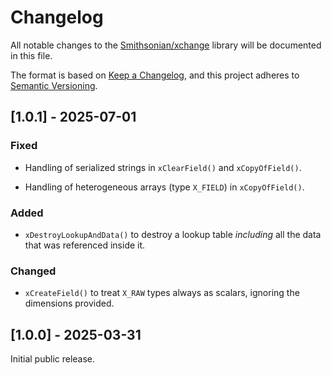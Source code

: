 # Changelog

All notable changes to the [Smithsonian/xchange](https://github.com/Smithsonian/xchange) library will be documented 
in this file.

The format is based on [Keep a Changelog](https://keepachangelog.com/en/1.1.0/), and this project adheres to 
[Semantic Versioning](https://semver.org/spec/v2.0.0.html).


## [1.0.1] - 2025-07-01

### Fixed

 - Handling of serialized strings in `xClearField()` and `xCopyOfField()`.
 
 - Handling of heterogeneous arrays (type `X_FIELD`) in `xCopyOfField()`.

### Added
 
 - `xDestroyLookupAndData()` to destroy a lookup table _including_ all the data that was referenced inside it. 
 
### Changed

 - `xCreateField()` to treat `X_RAW` types always as scalars, ignoring the dimensions provided.
 

## [1.0.0] - 2025-03-31

Initial public release.
